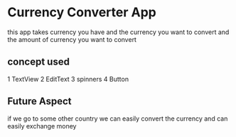 # Currency Converter App
this app takes currency you  have and the currency you want to convert and the amount of currency you want to convert

## concept used
1 TextView
2 EditText
3 spinners
4 Button

## Future Aspect

if we go to some other country we can easily convert the currency and can easily exchange money

